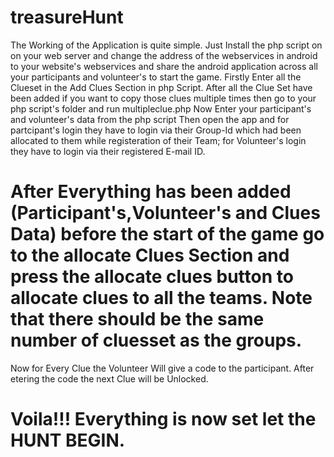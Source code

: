 # treasureHunt
The Working of the Application is quite simple. Just Install the php script on on your web server and change the address of the webservices in android to your website's webservices and share the android application across all your participants and volunteer's to start the game.
Firstly Enter all the Clueset in the Add Clues Section in php Script. After all the Clue Set have been added if you want to copy those clues multiple times then go to your php script's folder and run multipleclue.php
Now Enter your participant's and volunteer's data from the php script
Then open the app and for partcipant's login they have to login via their Group-Id which had been allocated to them while registeration of their Team; for Volunteer's login they have to login via their registered E-mail ID.
# After Everything has been added (Participant's,Volunteer's and Clues Data) before the start of the game go to the allocate Clues Section and press the allocate clues button to allocate clues to all the teams. Note that there should be the same number of cluesset as the groups.
Now for Every Clue the Volunteer Will give a code to the participant. After etering the code the next Clue will be Unlocked.
# Voila!!! Everything is now set let the HUNT BEGIN.
